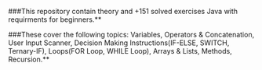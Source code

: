 ###This repository contain theory and +151 solved exercises Java with requirments for beginners.**

###These cover the following topics: Variables, Operators & Concatenation, User Input Scanner, Decision Making Instructions(IF-ELSE, SWITCH, Ternary-IF), Loops(FOR Loop, WHILE Loop), Arrays & Lists, Methods, Recursion.**
